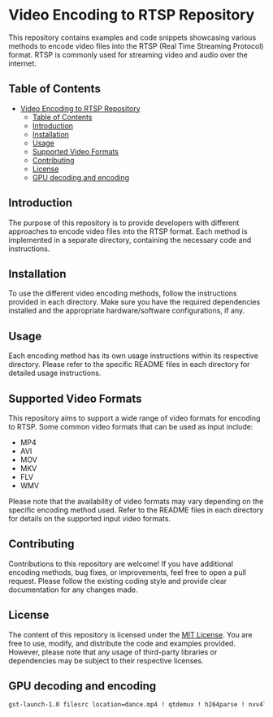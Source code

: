 # Video Encoding to RTSP Repository

This repository contains examples and code snippets showcasing various methods to encode video files into the RTSP (Real Time Streaming Protocol) format. RTSP is commonly used for streaming video and audio over the internet.

## Table of Contents

- [Video Encoding to RTSP Repository](#video-encoding-to-rtsp-repository)
  - [Table of Contents](#table-of-contents)
  - [Introduction](#introduction)
  - [Installation](#installation)
  - [Usage](#usage)
  - [Supported Video Formats](#supported-video-formats)
  - [Contributing](#contributing)
  - [License](#license)
  - [GPU decoding and encoding](#gpu-decoding-and-encoding)

## Introduction

The purpose of this repository is to provide developers with different approaches to encode video files into the RTSP format. Each method is implemented in a separate directory, containing the necessary code and instructions.

## Installation

To use the different video encoding methods, follow the instructions provided in each directory. Make sure you have the required dependencies installed and the appropriate hardware/software configurations, if any.

## Usage

Each encoding method has its own usage instructions within its respective directory. Please refer to the specific README files in each directory for detailed usage instructions.

## Supported Video Formats

This repository aims to support a wide range of video formats for encoding to RTSP. Some common video formats that can be used as input include:

- MP4
- AVI
- MOV
- MKV
- FLV
- WMV

Please note that the availability of video formats may vary depending on the specific encoding method used. Refer to the README files in each directory for details on the supported input video formats.

## Contributing

Contributions to this repository are welcome! If you have additional encoding methods, bug fixes, or improvements, feel free to open a pull request. Please follow the existing coding style and provide clear documentation for any changes made.

## License

The content of this repository is licensed under the [MIT License](LICENSE). You are free to use, modify, and distribute the code and examples provided. However, please note that any usage of third-party libraries or dependencies may be subject to their respective licenses.

## GPU decoding and encoding
```bash
gst-launch-1.0 filesrc location=dance.mp4 ! qtdemux ! h264parse ! nvv4l2decoder  ! nvvideoconvert ! queue !  nvv4l2h264enc ! rtph264pay ! queue name=stuttering_queue ! udpsink port=5000 host=127.0.0.1
```